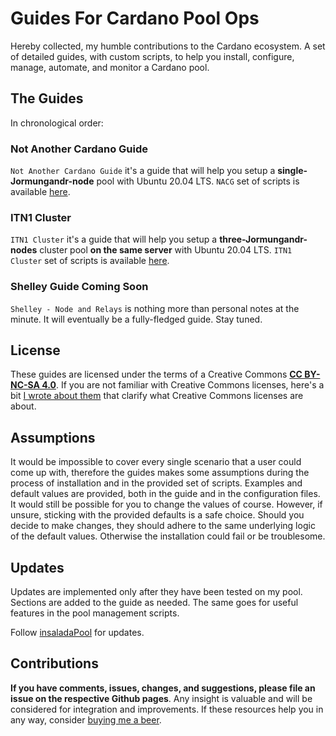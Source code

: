 # Guides For Cardano Pool Ops #

Hereby collected, my humble contributions to the Cardano ecosystem. A set of detailed guides, with custom scripts, to help you install, configure, manage, automate, and monitor a  Cardano pool.

## The Guides ##

In chronological order:

### Not Another Cardano Guide ###

```Not Another Cardano Guide``` it's a guide that will help you setup a **single-Jormungandr-node** pool with Ubuntu 20.04 LTS. ```NACG``` set of scripts is available [here](https://github.com/gacallea/cardanoRelatedStuff/).

### ITN1 Cluster ###

```ITN1 Cluster``` it's a guide that will help you setup a **three-Jormungandr-nodes** cluster pool **on the same server** with Ubuntu 20.04 LTS. ```ITN1 Cluster``` set of scripts is available [here](https://github.com/gacallea/itn1_cluster/).

### Shelley Guide Coming Soon ###

```Shelley - Node and Relays``` is nothing more than personal notes at the minute. It will eventually be a fully-fledged guide. Stay tuned.

## License ##

These guides are licensed under the terms of a Creative Commons [**CC BY-NC-SA 4.0**](https://creativecommons.org/licenses/by-nc-sa/4.0/). If you are not familiar with Creative Commons licenses, here's a bit [I wrote about them](https://gacallea.info/posts/a-primer-on-linux-open-source-and-copyleft-hackers-included/#creative-commons) that clarify what Creative Commons licenses are about.

## Assumptions ##

It would be impossible to cover every single scenario that a user could come up with, therefore the guides makes some assumptions during the process of installation and in the provided set of scripts. Examples and default values are provided, both in the guide and in the configuration files. It would still be possible for you to change the values of course. However, if unsure, sticking with the provided defaults is a safe choice. Should you decide to make changes, they should adhere to the same underlying logic of the default values. Otherwise the installation could fail or be troublesome.

## Updates ##

Updates are implemented only after they have been tested on my pool. Sections are added to the guide as needed. The same goes for useful features in the pool management scripts.

Follow [insaladaPool](https://twitter.com/insaladaPool) for updates.

## Contributions ##

**If you have comments, issues, changes, and suggestions, please file an issue on the respective Github pages**. Any insight is valuable and will be considered for integration and improvements. If these resources help you in any way, consider [buying me a beer](https://seiza.com/blockchain/address/Ae2tdPwUPEZHwvuNhu7qGeBcZBTQAwL2SUA49T6CubbQzoxgxyffYJ8VvcW).
